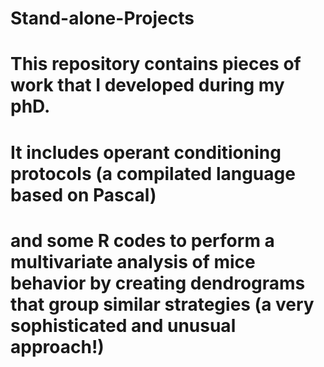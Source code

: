 # Stand-alone-Projects
# This repository contains pieces of work that I developed during my phD.
# It includes operant conditioning protocols (a compilated language based on Pascal)
# and some R codes to perform a multivariate analysis of mice behavior by creating dendrograms that group similar strategies (a very sophisticated and unusual approach!)
